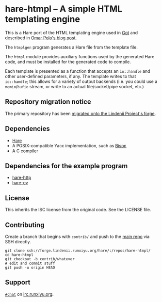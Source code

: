 # hare-htmpl – A simple HTML templating engine

This is a Hare port of the HTML templating engine used in
[Got](https://got.gameoftrees.org/?action=summary&path=got.git)
and described in
[Omar Polo's blog post](https://www.omarpolo.com/post/template.html).

The `htmplgen` program generates a Hare file from the template file.

The `htmpl` module provides auxiliary functions used by the generated Hare
code, and must be installed for the generated code to compile.

Each template is presented as a function that accepts an `io::handle` and
other user-defined parameters, if any. The template writes to that
`io::handle`; this allows for a variety of output backends (i.e. you
could use a `memio`/`bufio` stream, or write to an actual
file/socket/pipe socket, etc.)

## Repository migration notice

The primary repository has been
[migrated onto the Lindenii Project's forge](https://forge.lindenii.runxiyu.org/hare/:/repos/hare-htmpl/).

## Dependencies

- [Hare](https://harelang.org)
- A POSIX-compatible Yacc implementation, such as
  [Bison](https://www.gnu.org/software/bison/)
- A C compiler

## Dependencies for the example program

- [hare-http](https://git.sr.ht/~sircmpwn/hare-http)
- [hare-ev](https://git.sr.ht/~sircmpwn/hare-ev)

## License

This inherits the ISC license from the original code. See the LICENSE file.

## Contributing

Create a branch that begins with `contrib/` and push to the
[main repo](https://forge.lindenii.runxiyu.org/hare/:/repos/hare-htmpl/)
via SSH directly.

```
git clone ssh://forge.lindenii.runxiyu.org/hare/:/repos/hare-htmpl/
cd hare-htmpl
git checkout -b contrib/whatever
# edit and commit stuff
git push -u origin HEAD
```

## Support

[`#chat`](https://webirc.runxiyu.org/kiwiirc/#chat)
on
[irc.runxiyu.org](https://irc.runxiyu.org/).
